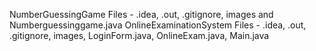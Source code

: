 NumberGuessingGame Files - .idea, .out, .gitignore, images and Numberguessinggame.java
OnlineExaminationSystem Files - .idea, .out, .gitignore, images, LoginForm.java, OnlineExam.java, Main.java
